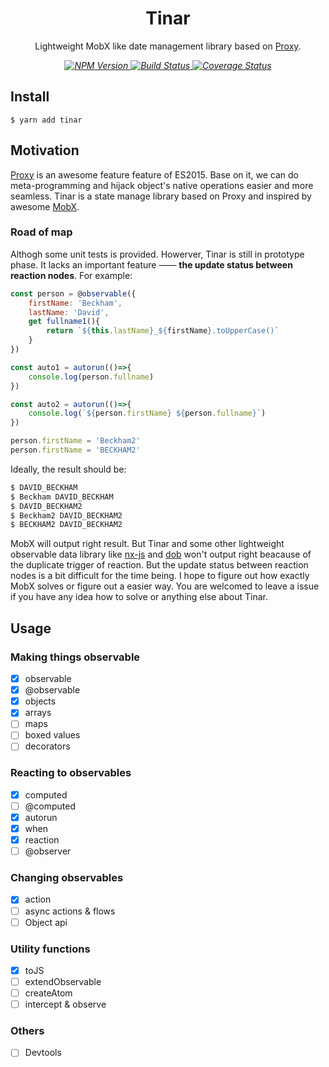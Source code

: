 <p align="center">
    <h1 align="center">Tinar</h1>
    <p align="center">
        Lightweight MobX like date management library based on <a target="_blank" href="https://developer.mozilla.org/en-US/docs/Web/JavaScript/Reference/Global_Objects/Proxy">Proxy</a>.
    <p>
    <p align="center">
        <i>
            <a href="https://www.npmjs.com/package/tinar">
              <img src="https://img.shields.io/npm/v/tinar.svg?color=%2361AFEF" alt="NPM Version">
            </a>
            <a href="https://circleci.com/gh/tinarjs/tinar">
              <img src="https://img.shields.io/circleci/project/github/tinarjs/tinar/master.svg" alt="Build Status">
            </a>
<a href='https://coveralls.io/github/fi3ework/tinar?branch=master'><img src='https://coveralls.io/repos/github/fi3ework/tinar/badge.svg?branch=master&amp;t=CTNsds' alt='Coverage Status' /></a>
        </i>
    </p>
</p>

## Install

```
$ yarn add tinar
```

## Motivation

[Proxy](https://developer.mozilla.org/en-US/docs/Web/JavaScript/Reference/Global_Objects/Proxy) is an awesome feature feature of ES2015. Base on it, we can do meta-programming and hijack object's native operations easier and more seamless. Tinar is a state manage library based on Proxy and inspired by awesome [MobX](https://github.com/mobxjs/mobx).

### Road of map

Althogh some unit tests is provided. Howerver, Tinar is still in prototype phase. It lacks an important feature —— **the update status between reaction nodes**. For example:

```javascript
const person = @observable({
    firstName: 'Beckham',
	lastName: 'David',
    get fullname1(){
        return `${this.lastName}_${firstName}.toUpperCase()`
    }
})

const auto1 = autorun(()=>{
    console.log(person.fullname)
})

const auto2 = autorun(()=>{
    console.log(`${person.firstName} ${person.fullname}`)
})

person.firstName = 'Beckham2'
person.firstName = 'BECKHAM2'
```

Ideally, the result should be: 

```js
$ DAVID_BECKHAM
$ Beckham DAVID_BECKHAM
$ DAVID_BECKHAM2
$ Beckham2 DAVID_BECKHAM2
$ BECKHAM2 DAVID_BECKHAM2
```

MobX will output right result. But Tinar and some other lightweight observable data library like [nx-js]() and [dob]() won't output right beacause of the duplicate trigger of reaction. But the update status between reaction nodes is a bit difficult for the time being. I hope to figure out how exactly MobX solves or figure out a easier way. You are welcomed to leave a issue if you have any idea how to solve or anything else about Tinar.

## Usage

### Making things observable

- [x] observable
- [x] @observable
- [x] objects
- [x] arrays
- [ ] maps
- [ ] boxed values
- [ ] decorators

### Reacting to observables

- [x] computed
- [ ] @computed
- [x] autorun
- [x] when
- [x] reaction
- [ ] @observer

### Changing observables

- [x] action
- [ ] async actions & flows
- [ ] Object api

### Utility functions

- [x] toJS
- [ ] extendObservable
- [ ] createAtom
- [ ] intercept & observe

### Others

- [ ] Devtools
